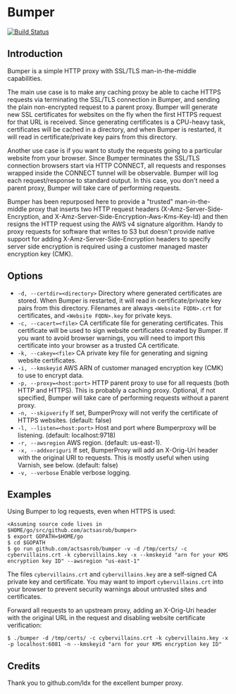 Bumper
======

[![Build Status](https://travis-ci.org/ldx/bumper.svg?branch=master)](https://travis-ci.org/ldx/bumper)

Introduction
------------

Bumper is a simple HTTP proxy with SSL/TLS man-in-the-middle capabilities.

The main use case is to make any caching proxy be able to cache HTTPS requests via terminating the SSL/TLS connection in Bumper, and sending the plain non-encrypted request to a parent proxy. Bumper will generate new SSL certificates for websites on the fly when the first HTTPS request for that URL is received. Since generating certificates is a CPU-heavy task, certificates will be cached in a directory, and when Bumper is restarted, it will read in certificate/private key pairs from this directory.

Another use case is if you want to study the requests going to a particular website from your browser. Since Bumper terminates the SSL/TLS connection browsers start via HTTP CONNECT, all requests and responses wrapped inside the CONNECT tunnel will be observable. Bumper will log each request/response to standard output. In this case, you don't need a parent proxy, Bumper will take care of performing requests.

Bumper has been repurposed here to provide a "trusted" man-in-the-middle proxy that inserts two HTTP request headers (X-Amz-Server-Side-Encryption, and X-Amz-Server-Side-Encryption-Aws-Kms-Key-Id) and then resigns the HTTP request using the AWS v4 signature algorithm. Handy to proxy requests for software that writes to S3 but doesn't provide native support for adding X-Amz-Server-Side-Encryption headers to specify server side encryption is required using a customer managed master encryption key (CMK).

Options
-------
- `-d, --certdir=<directory>`    Directory where generated certificates are stored. When Bumper is restarted, it will read in certificate/private key pairs from this directory. Filenames are always `<Website FQDN>.crt` for certificates, and `<Website FQDN>.key` for private keys.
- `-c, --cacert=<file>`          CA certificate file for generating certificates. This certificate will be used to sign website certificates created by Bumper. If you want to avoid browser warnings, you will need to import this certificate into your browser as a trusted CA certificate.
- `-k, --cakey=<file>`           CA private key file for generating and signing website certificates.
- `-i, --kmskeyid`               AWS ARN of customer managed encryption key (CMK) to use to encrypt data. 
- `-p, --proxy=<host:port>`      HTTP parent proxy to use for all requests (both HTTP and HTTPS). This is probably a caching proxy. Optional, if not specified, Bumper will take care of performing requests without a parent proxy.
- `-n, --skipverify`             If set, BumperProxy will not verify the certificate of HTTPS websites. (default: false)
- `-l, --listen=<host:port>`     Host and port where Bumperproxy will be listening. (default: localhost:9718)
- `-r, --awsregion`              AWS region. (default: us-east-1).
- `-x, --addxoriguri`            If set, BumperProxy will add an X-Orig-Uri header with the original URI to requests. This is mostly useful when using Varnish, see below. (default: false)
- `-v, --verbose`                Enable verbose logging.

Examples
--------

Using Bumper to log requests, even when HTTPS is used:

    <Assuming source code lives in $HOME/go/src/github.com/actsasrob/bumper>
    $ export GOPATH=$HOME/go
    $ cd $GOPATH
    $ go run github.com/actsasrob/bumper -v -d /tmp/certs/ -c cybervillains.crt -k cybervillains.key -x --kmskeyid "arn for your KMS encryption key ID" --awsregion "us-east-1"

The files `cybervillains.crt` and `cybervillains.key` are a self-signed CA private key and certificate. You may want to import `cybervillains.crt` into your browser to prevent security warnings about untrusted sites and certificates.

Forward all requests to an upstream proxy, adding an X-Orig-Uri header with the original URL in the request and disabling website certificate verification:

    $ ./bumper -d /tmp/certs/ -c cybervillains.crt -k cybervillains.key -x -p localhost:6081 -n --kmskeyid "arn for your KMS encryption key ID"

Credits
-------

Thank you to github.com/ldx for the excellent bumper proxy.

